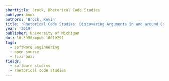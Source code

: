 ```yaml
---
shorttitle: Brock, Rhetorical Code Studies
pubtype: book
authors: 'Brock, Kevin'
title: 'Rhetorical Code Studies: Discovering Arguments in and around Code'
year: '2019'
publisher: University of Michigan
doi: 10.3998/mpub.10019291
tags:
  - software engineering
  - open source
  - fizz buzz
fields:
  - software studies
  - rhetorical code studies
---
```

